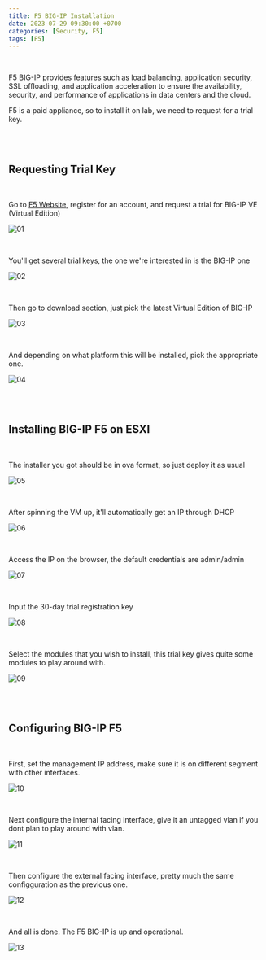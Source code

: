 ```yaml
---
title: F5 BIG-IP Installation
date: 2023-07-29 09:30:00 +0700
categories: [Security, F5]
tags: [F5]
---
```


<br>

F5 BIG-IP provides features such as load balancing, application security, SSL offloading, and application acceleration to ensure the availability, security, and performance of applications in data centers and the cloud. <br>

F5 is a paid appliance, so to install it on lab, we need to request for a trial key.

<br>
<br>

## Requesting Trial Key

<br>

Go to [F5 Website](https://my.f5.com/), register for an account, and request a trial for BIG-IP VE (Virtual Edition)

![01](/static/2023-07-29-f5/01.png)

<br>

You'll get several trial keys, the one we're interested in is the BIG-IP one

![02](/static/2023-07-29-f5/02.png)

<br>

Then go to download section, just pick the latest Virtual Edition of BIG-IP

![03](/static/2023-07-29-f5/03.png)

<br>

And depending on what platform this will be installed, pick the appropriate one.

![04](/static/2023-07-29-f5/04.png)

<br>
<br>

## Installing BIG-IP F5 on ESXI

<br>

The installer you got should be in ova format, so just deploy it as usual

![05](/static/2023-07-29-f5/05.png)

<br>

After spinning the VM up, it'll automatically get an IP through DHCP

![06](/static/2023-07-29-f5/06.png)

<br>

Access the IP on the browser, the default credentials are admin/admin

![07](/static/2023-07-29-f5/07.png)

<br>

Input the 30-day trial registration key

![08](/static/2023-07-29-f5/08.png)

<br>

Select the modules that you wish to install, this trial key gives quite some modules to play around with. 

![09](/static/2023-07-29-f5/09.png)

<br>
<br>

## Configuring BIG-IP F5

<br>

First, set the management IP address, make sure it is on different segment with other interfaces.

![10](/static/2023-07-29-f5/10.png)

<br>

Next configure the internal facing interface, give it an untagged vlan if you dont plan to play around with vlan.

![11](/static/2023-07-29-f5/11.png)

<br>

Then configure the external facing interface, pretty much the same configguration as the previous one.

![12](/static/2023-07-29-f5/12.png)

<br>

And all is done. The F5 BIG-IP is up and operational.

![13](/static/2023-07-29-f5/13.png)

<br>
